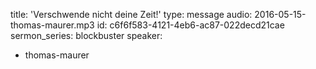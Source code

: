 title: 'Verschwende nicht deine Zeit!'
type: message
audio: 2016-05-15-thomas-maurer.mp3
id: c6f6f583-4121-4eb6-ac87-022decd21cae
sermon_series: blockbuster
speaker:
  - thomas-maurer

